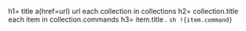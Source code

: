 h1= title
a(href=url) url
each collection in collections
    h2= collection.title
    each item in collection.commands
      h3= item.title
      .
        ``` sh
        !{item.command}
        ```
